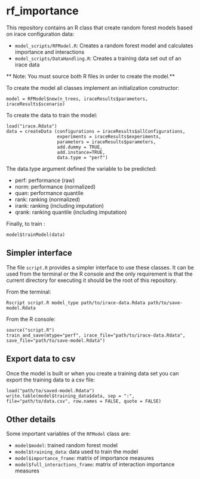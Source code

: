 # rf_importance

This repository contains an R class that create random forest models based on irace configuration  data:
- `model_scripts/RFModel.R`: Creates a random forest model and calculates importance and interactions
- `model_scripts/DataHandling.R`: Creates a training data set out of an irace data  

** Note: You must source both R files in order to create the model.**

To create the model all classes implement an initialization constructor:

```
model = RFModel$new(n_trees, iraceResults$parameters, iraceResults$scenario)
``` 

To create the data to train the model:

```
load("irace.Rdata")
data = createData (configurations = iraceResults$allConfigurations, 
                   experiments = iraceResults$experiments, 
                   parameters = iraceResults$parameters, 
                   add.dummy = TRUE, 
                   add.instance=TRUE, 
                   data.type = "perf")
```

The data.type argument defined the variable to be predicted:

- perf: performance (raw)
- norm: performance (normalized)
- quan: performance quantile
- rank: ranking (normalized)
- irank: ranking (including imputation)
- qrank: ranking quantile (including imputation)


Finally, to train :

```
model$trainModel(data)
```

## Simpler interface

The file `script.R` provides a simpler interface to use these classes. It can be used from the terminal or the R console and the only requirement is that the current directory for executing it should be the root of this repository.

From the terminal:

```
Rscript script.R model_type path/to/irace-data.Rdata path/to/save-model.Rdata
```

From the R console:

```
source("script.R")
train_and_save(mtype="perf", irace_file="path/to/irace-data.Rdata", save_file="path/to/save-model.Rdata")
```

## Export data to csv
Once the model is built or when you create a training data set you can export the training data to a csv file:

```
load("path/to/saved-model.Rdata")
write.table(model$training_data$data, sep = ":", file="path/to/data.csv", row.names = FALSE, quote = FALSE)
```


## Other details

Some important variables of the `RFModel` class are:

- `model$model`: trained random forest model 
- `model$training_data`: data used to train the model
- `model$importance_frame`: matrix of importance measures
- `model$full_interactions_frame`: matrix of interaction importance measures


